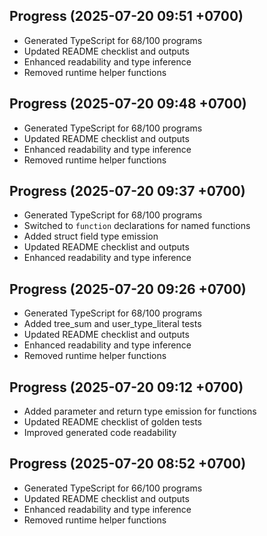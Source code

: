 ## Progress (2025-07-20 09:51 +0700)
- Generated TypeScript for 68/100 programs
- Updated README checklist and outputs
- Enhanced readability and type inference
- Removed runtime helper functions

## Progress (2025-07-20 09:48 +0700)
- Generated TypeScript for 68/100 programs
- Updated README checklist and outputs
- Enhanced readability and type inference
- Removed runtime helper functions
## Progress (2025-07-20 09:37 +0700)
- Generated TypeScript for 68/100 programs
- Switched to `function` declarations for named functions
- Added struct field type emission
- Updated README checklist and outputs
- Enhanced readability and type inference
## Progress (2025-07-20 09:26 +0700)
- Generated TypeScript for 68/100 programs
- Added tree_sum and user_type_literal tests
- Updated README checklist and outputs
- Enhanced readability and type inference
- Removed runtime helper functions
## Progress (2025-07-20 09:12 +0700)
- Added parameter and return type emission for functions
- Updated README checklist of golden tests
- Improved generated code readability
## Progress (2025-07-20 08:52 +0700)
- Generated TypeScript for 66/100 programs
- Updated README checklist and outputs
- Enhanced readability and type inference
- Removed runtime helper functions
